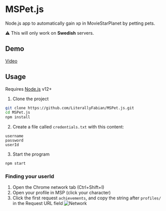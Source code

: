 # MSPet.js
Node.js app to automatically gain xp in MovieStarPlanet by petting pets.

⚠ This will only work on **Swedish** servers.

## Demo
[Video](https://www.youtube.com/watch?v=prrJxgqTvkQ)

## Usage
Requires [Node.js](https://nodejs.org/en/) v12+

1. Clone the project
```bash
git clone https://github.com/LiterallyFabian/MSPet.js.git
cd MSPet.js
npm install
```

2. Create a file called `credentials.txt` with this content:
```
username
password
userId
```

3. Start the program
```bash
npm start
```

### Finding your userId
1. Open the Chrome network tab (Ctrl+Shift+I)
2. Open your profile in MSP (click your character)
3. Click the first request `achievements`, and copy the string after `profiles/` in the Request URL field
![Network](https://i.imgur.com/zYOprVC.png)

